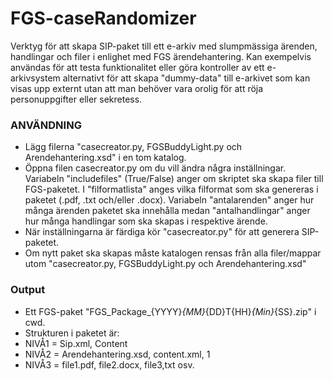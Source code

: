 # FGS-caseRandomizer
Verktyg för att skapa SIP-paket till ett e-arkiv med slumpmässiga ärenden, handlingar och filer i enlighet med FGS ärendehantering.
Kan exempelvis användas för att testa funktionalitet eller göra kontroller av ett e-arkivsystem alternativt för att skapa "dummy-data" till e-arkivet som kan visas upp externt utan att man behöver vara orolig för att röja personuppgifter eller sekretess.

### ANVÄNDNING
* Lägg filerna "casecreator.py, FGSBuddyLight.py och Arendehantering.xsd" i en tom katalog.
* Öppna filen casecreator.py om du vill ändra några inställningar. Variabeln "includefiles" (True/False) anger om skriptet ska skapa filer till FGS-paketet. I "filformatlista" anges vilka filformat som ska genereras i paketet (.pdf, .txt och/eller .docx). Variabeln "antalarenden" anger hur många ärenden paketet ska innehålla medan "antalhandlingar" anger hur många handlingar som ska skapas i respektive ärende.
* När inställningarna är färdiga kör "casecreator.py" för att generera SIP-paketet.
* Om nytt paket ska skapas måste katalogen rensas från alla filer/mappar utom "casecreator.py, FGSBuddyLight.py och Arendehantering.xsd"


### Output
* Ett FGS-paket "FGS_Package_{YYYY}_{MM}_{DD}T{HH}_{Min}_{SS}.zip" i cwd.
* Strukturen i paketet är:
* NIVÅ1 = Sip.xml, Content
* NIVÅ2 = Arendehantering.xsd, content.xml, 1 
* NIVÅ3 = file1.pdf, file2.docx, file3,txt osv.
